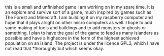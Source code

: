 this is a small and unfinished game I am working on in my spare time. It is an explore and survive sort of a game,
much inspired by games such as The Forest and Minecraft. I am building it on my raspberry computer and hope that it plays alright on other 
micro computers as well. I hope to add some making of tools and buildings and to add monsters or ghosts or something.
I plan to have the goal of the game to feed as many islanders as possible and have a highscore in the form of the highest achieved 
population on an island. The project is under the licence GPL3, which I have not read that *thoroughly but which seems okay.

